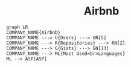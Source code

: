 <h1 align="center">Airbnb</h1>

```mermaid
graph LR
COMPANY_NAME{Airbnb}
COMPANY_NAME ---> U{Users} ---> UN[5]
COMPANY_NAME ---> R{Repositories} ---> RN[2]
COMPANY_NAME ---> G{Gists} ---> GN[13]
COMPANY_NAME ---> ML{Most Used<br>Languages}
ML --> ASP[ASP]
```
